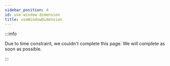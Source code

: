 ```yaml
---
sidebar_position: 4
id: use-window-dimension
title: useWindowDimension
---
```


:::info

Due to time constraint, we couldn't complete this page. We will complete as soon as possible.

:::
